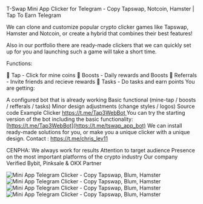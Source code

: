 T-Swap Mini App Clicker for Telegram - Copy Tapswap, Notcoin, Hamster | Tap To Earn Telegram

We can clone and customize popular crypto clicker games like Tapswap, Hamster and Notcoin, or create a hybrid that combines their best features!

Also in our portfolio there are ready-made clickers that we can quickly set up for you and launching such a game will take a short time.


Functions:

🤘 Tap - Click for mine coins 
🚀 Boosts - Daily rewards and Boosts 
🤝 Referrals - Invite friends and recieve rewards 
📝 Tasks - Do tasks and earn points You are getting:

A configured bot that is already working Basic functional (mine-tap / boosts / refferals / tasks) Minor design adjustments (change styles / logos) 
Source code Example Clicker [https://t.me/Tap3WebBot ](https://t.me/tswap_app_bot)
You can try the starting version of the bot including the basic functionality: [https://t.me/Tap3WebBot](https://t.me/tswap_app_bot) 
We can install ready-made solutions for you, or make you a unique clicker with a unique design. Contact : https://t.me/chris_lev11

CENPHA: We always work for results Attention to target audience Presence on the most important platforms of the crypto industry Our company Verified Bybit, Pinksale & OKX Partner

<img src="https://i.imgur.com/fap4AYg.jpg" alt="Mini App Telegram Clicker - Copy Tapswap, Blum, Hamster" data-canonical-src="https://i.imgur.com/fap4AYg.jpg" style="max-width: 100%;">
<img src="https://i.imgur.com/KsWrb20.jpg" alt="Mini App Telegram Clicker - Copy Tapswap, Blum, Hamster" data-canonical-src="https://i.imgur.com/KsWrb20.jpg" style="max-width: 100%;">
<img src="https://i.imgur.com/fap4AYg.jpg" alt="Mini App Telegram Clicker - Copy Tapswap, Blum, Hamster" data-canonical-src="https://i.imgur.com/fap4AYg.jpg" style="max-width: 100%;">
<img src="https://i.imgur.com/9rdxCpU.jpg" alt="Mini App Telegram Clicker - Copy Tapswap, Blum, Hamster" data-canonical-src="https://i.imgur.com/fap4AYg.jpg" style="max-width: 100%;">
